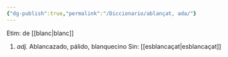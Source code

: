 ```yaml
---
{"dg-publish":true,"permalink":"/Diccionario/ablançat, ada/"}
---
```


Etim: de [[blanc\|blanc]]
1. *adj.* Ablancazado, pálido, blanquecino
    Sin: [[esblancaçat\|esblancaçat]]